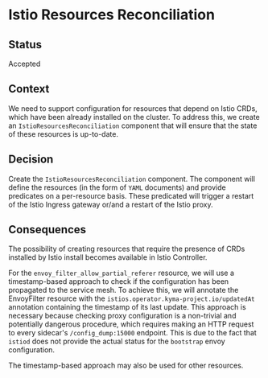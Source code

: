 # Istio Resources Reconciliation

## Status
Accepted

## Context
We need to support configuration for resources that depend on Istio CRDs, which have been already installed on the cluster. To address this, we create an `IstioResourcesReconciliation` component that will ensure that the state of these resources is up-to-date.

## Decision
Create the `IstioResourcesReconciliation` component. The component will define the resources (in the form of `YAML` documents) and provide predicates on a per-resource basis. These predicated will trigger a restart of the Istio Ingress gateway or/and a restart of the Istio proxy.

## Consequences
The possibility of creating resources that require the presence of CRDs installed by Istio install becomes available in Istio Controller.

For the `envoy_filter_allow_partial_referer` resource, we will use a timestamp-based approach to check if the configuration has been propagated to the service mesh. To achieve this, we will annotate the EnvoyFilter resource with the `istios.operator.kyma-project.io/updatedAt` annotation containing the timestamp of its last update. This approach is necessary because checking proxy configuration is a non-trivial and potentially dangerous procedure, which requires making an HTTP request to every sidecar's `/config_dump:15000` endpoint. This is due to the fact that `istiod` does not provide the actual status for the `bootstrap` envoy configuration.

The timestamp-based approach may also be used for other resources.